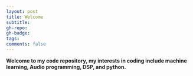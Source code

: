 ```yaml
---
layout: post
title: Welcome
subtitle: 
gh-repo:
gh-badge: 
tags:
comments: false
---
```


**Welcome to my code repository, my interests in coding include machine learning, Audio programming, DSP, and python.**
